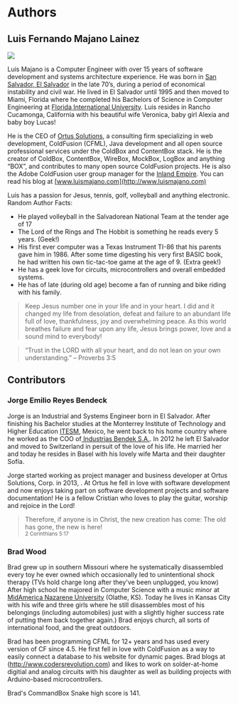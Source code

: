 # Authors

## Luis Fernando Majano Lainez
<img src="https://coldbox.ortusbooks.com/content/images/luismajano.jpg">

Luis Majano is a Computer Engineer with over 15 years of software development and systems architecture experience. He was born in [San Salvador, El Salvador](http://en.wikipedia.org/wiki/El_Salvador) in the late 70’s, during a period of economical instability and civil war.  He lived in El Salvador until 1995 and then moved to Miami, Florida where he completed his Bachelors of Science in Computer Engineering at [Florida International University](http://fiu.edu).  Luis resides in Rancho Cucamonga, California with his beautiful wife Veronica, baby girl Alexia and baby boy Lucas!

He is the CEO of [Ortus Solutions](http://www.ortussolutions.com), a consulting firm specializing in web development, ColdFusion (CFML), Java development and all open source professional services under the ColdBox and ContentBox stack.
He is the creator of ColdBox, ContentBox, WireBox, MockBox, LogBox and anything “BOX”, and contributes to many open source ColdFusion projects.  He is also the Adobe ColdFusion user group manager for the [Inland Empire](http://www.iecfug.org). You can read his blog at [www.luismajano.com](http://www.luismajano.com)

Luis has a passion for Jesus, tennis, golf, volleyball and anything electronic.
Random Author Facts:

* He played volleyball in the Salvadorean National Team at the tender age of 17
* The Lord of the Rings and The Hobbit is something he reads every 5 years. (Geek!)
* His first ever computer was a Texas Instrument TI-86 that his parents gave him in 1986. After some time digesting his very first BASIC book, he had written his own tic-tac-toe game at the age of 9. (Extra geek!)
* He has a geek love for circuits, microcontrollers and overall embedded systems.
* He has of late (during old age) become a fan of running and bike riding with his family.

> Keep Jesus number one in your life and in your heart.  I did and it changed my life from desolation, defeat and failure to an abundant life full of love, thankfulness, joy and overwhelming peace.  As this world breathes failure and fear upon any life, Jesus brings power, love and a sound mind to everybody!

> “Trust in the LORD with all your heart, and do not lean on your own understanding.” – Proverbs 3:5

## Contributors
### Jorge Emilio Reyes Bendeck

Jorge is an Industrial and Systems Engineer born in El Salvador. After finishing his Bachelor studies at the Monterrey Institute of Technology and Higher Education [ITESM](http://www.itesm.mx/wps/wcm/connect/ITESM/Tecnologico+de+Monterrey/English), Mexico, he went back to his home country where he worked as the COO of[ Industrias Bendek S.A.](http://www.si-ham.com/). In 2012 he left El Salvador and moved to Switzerland in persuit of the love of his life. He married her and today he resides in Basel with his lovely wife Marta and their daughter Sofía.

Jorge started working as project manager and business developer at Ortus Solutions, Corp. in 2013, . At Ortus he fell in love with software development and now enjoys taking part on software development projects and software documentation! He is a fellow Cristian who loves to play the guitar, worship and rejoice in the Lord!

>Therefore, if anyone is in Christ, the new creation has come: The old has gone, the new is here!
<br><small>2 Corinthians 5:17</small>

### Brad Wood

Brad grew up in southern Missouri where he systematically disassembled every toy he ever owned which occasionally led to unintentional shock therapy (TVs hold charge long after they've been unplugged, you know)  After high school he majored in Computer Science with a music minor at [MidAmerica Nazarene University](http://www.mnu.edu) (Olathe, KS).   Today he lives in Kansas City with his wife and three girls where he still disassembles most of his belongings (including automobiles) just with a slightly higher success rate of putting them back together again.)  Brad enjoys church, all sorts of international food, and the great outdoors.

Brad has been programming CFML for 12+ years and has used every version of CF since 4.5.  He first fell in love with ColdFusion as a way to easily connect a database to his website for dynamic pages.  Brad blogs at (http://www.codersrevolution.com) and likes to work on solder-at-home digitial and analog circuits with his daughter as well as building projects with Arduino-based microcontrollers.

Brad's CommandBox Snake high score is 141.
